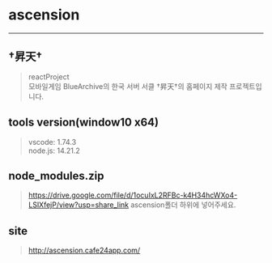 # ascension
  ----
  
## †昇天†
> reactProject  
> 모바일게임 BlueArchive의 한국 서버 서클 †昇天†의 홈페이지 제작 프로젝트입니다. 
  
## tools version(window10 x64)  
> vscode: 1.74.3  
> node.js: 14.21.2  

## node_modules.zip
> https://drive.google.com/file/d/1ocuIxL2RFBc-k4H34hcWXo4-LSlXfejP/view?usp=share_link 
> ascension폴더 하위에 넣어주세요. 
  
## site
> http://ascension.cafe24app.com/
